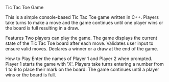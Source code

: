 Tic Tac Toe Game

This is a simple console-based Tic Tac Toe game written in C++. Players take turns to make a move and the game continues until one player wins or the board is full resulting in a draw.

Features
Two players can play the game.
The game displays the current state of the Tic Tac Toe board after each move.
Validates user input to ensure valid moves.
Declares a winner or a draw at the end of the game.


How to Play
Enter the names of Player 1 and Player 2 when prompted.
Player 1 starts the game with 'X'.
Players take turns entering a number from 1 to 9 to place their mark on the board.
The game continues until a player wins or the board is full.
